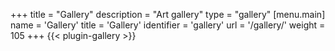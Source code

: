 +++
title = "Gallery"
description = "Art gallery"
type = "gallery"
[menu.main]
name = 'Gallery'
title = 'Gallery'
identifier = 'gallery'
url = '/gallery/'
weight = 105
+++
{{< plugin-gallery >}}